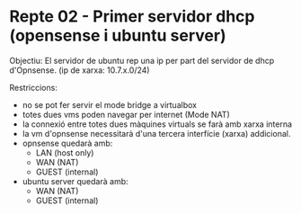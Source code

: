 # Repte 02 - Primer servidor dhcp (opensense i ubuntu server)

Objectiu: El servidor de ubuntu rep una ip per part del servidor de dhcp d'Opnsense. (ip de xarxa: 10.7.x.0/24)

Restriccions:  
- no se pot fer servir el mode bridge a virtualbox  
- totes dues vms poden navegar per internet (Mode NAT)
- la connexió entre totes dues màquines virtuals se farà amb xarxa interna  
- la vm d'opnsense necessitarà d'una tercera interfície (xarxa) addicional.  
- opnsense  quedarà amb:
  - LAN (host only)  
  - WAN (NAT)  
  - GUEST (internal)
- ubuntu server quedarà amb:
  - WAN (NAT)
  - GUEST (internal)

